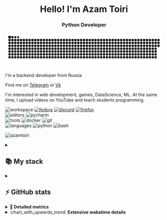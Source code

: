 <h1 align="center">Hello! I'm Azam Toiri</h1>
<h3 align="center">Python Developer</h3>

<p align="center">
    <img width="600" src="assets/github-snake.svg" alt="snake"/>
</p>

I'm a backend developer from Russia

Find me on [Telegram](https://t.me/azamtoiri_work) or [Vk](https://vk.com/azamtoiri)

I'm interested in web development, games, DataScience, ML.
At the same time, I upload videos on YouTube and teach students programming.

![workspace](https://img.shields.io/static/v1?label=&message=workspace:&color=555&style=flat-square)
[![fedora](https://img.shields.io/static/v1?logo=fedora&label=&message=Fedora&color=111&logoColor=AA&style=flat-square)](https://fedoraproject.org/)
[![discord](https://img.shields.io/static/v1?logo=discord&label=&message=Discord&color=111&logoColor=AA&style=flat-square)](https://discord.gg/B8rf3xxgbJ)
[![firefox](https://img.shields.io/static/v1?logo=firefox-browser&label=&message=Firefox&color=111&logoColor=AA&style=flat-square)](https://mozilla.org/en-US/firefox/)
<br>
![editors](https://img.shields.io/static/v1?label=&message=editors:&color=555&style=flat-square)
![pycharm](https://img.shields.io/static/v1?logo=pycharm&label=&message=Pycharm&color=111&logoColor=AA&style=flat-square)
<br>
![tools](https://img.shields.io/static/v1?label=&message=tools:&color=555&style=flat-square)
![docker](https://img.shields.io/static/v1?logo=docker&label=&message=docker&color=111&logoColor=AAA&style=flat-square)
![git](https://img.shields.io/static/v1?logo=git&label=&message=git&color=111&logoColor=AAA&style=flat-square)
<br>
![languages](https://img.shields.io/static/v1?label=&message=languages:&color=555&style=flat-square)
![python](https://img.shields.io/static/v1?logo=python&label=&message=python&color=111&logoColor=AA&style=flat-square&link=)
![bash](https://img.shields.io/static/v1?logo=gnu-bash&label=&message=bash&color=111&logoColor=AA&style=flat-square)

<p>
    <img src="https://komarev.com/ghpvc/?username=azamtoiri&label=Profile%20views&color=9834eb&style=flat" alt="azamtoiri" />
</p>

<details align="left">
  <summary><h2><b>📚 My stack</b></h2></summary>
  <p>
    <h3>Langs</h3>
    <img src="https://skillicons.dev/icons?i=cs,cpp,py,java,html,css,postgres,sqlite&perline=7" />
    <h3>Frameworks / Tools</h3>
    <img src="https://skillicons.dev/icons?i=unity,linux,django,docker,git,bootstrap&perline=7" />
    <h3>Software</h3>
    <img src="https://skillicons.dev/icons?i=visualstudio,idea,postman,powershell,vscode,&perline=7" />
    <br>
  </p>
</details>

<details align="left">
  <summary><h2><b>⚡ GitHub stats</b></h2></summary>
<p>
    <img src="https://github-readme-stats.vercel.app/api/top-langs/?username=azamtoiri&theme=dracula&layout=compact&hide_border=true&bg_color=00000000" />
    <br>
    <img src="https://github-readme-stats.vercel.app/api?username=azamtoiri&count_private=true&show_icons=true&theme=dracula&hide_border=true&bg_color=00000000" />
    <br>
    <img align="middle" src="https://metrics.lecoq.io/azamtoiri" />
</p>
</details>

<details>
 <summary> <b>📌 Detailed metrics</b></summary>
 
 <table>
  <tr>
    <th>🙋 Profile Details</th>
    <th>🧮 Repositories traffic</th>
  </tr>
  <tr>
   <td>
     <img alt="" width="400" src="https://github.com/azamtoiri/azamtoiri/blob/main/metrics/profile.svg">
   </td>
   <td>
     <img alt="" width="400" src="https://github.com/azamtoiri/azamtoiri/blob/main/metrics/repositories.svg">
   </td>
  </tr>
  <tr>
    <th>📅 Isometric commit calendar</th>
    <th>🈷️ Most used languages</th>
  </tr>
  <tr>
    <td align="center">
      <img alt="" width="400" src="https://github.com/azamtoiri/azamtoiri/blob/main/metrics/isocalendar.svg">
    </td>
    <td>
      <img alt="" width="400" src="https://github.com/azamtoiri/azamtoiri/blob/main/metrics/languages.svg">
    </td>
  </tr>
  <tr>
   <th>♐ Code snippet of the day</th>
   <th>🌟 Recently starred repositories</th>
  </tr>
  <tr>
   <td align="center">
    <img alt="" width="400" src="https://github.com/azamtoiri/azamtoiri/blob/main/metrics/code_snippet.svg">
   </td>
   <td align="center">
    <img alt="" width="400" src="https://github.com/azamtoiri/azamtoiri/blob/main/metrics/starred_repos.svg">
   </td>
  </tr>
  <tr>
    <th>💡 Coding habits</th>
    <th>⏰ WakaTime plugin</th>
  </tr>
  <tr>
   <td align="center">
    <img alt="" width="400" src="https://github.com/azamtoiri/azamtoiri/blob/main/metrics/habits.svg">
   </td>
   <td align="center">
     <img alt="" width="400" src="https://github.com/azamtoiri/azamtoiri/blob/main/metrics/wakatime.svg">
   </td>
  </tr>
 </table>
</details>


<details>
 <summary>:chart_with_upwards_trend: <b>Extensive wakatime details</b></summary>
<!--START_SECTION:waka-->
![Code Time](http://img.shields.io/badge/Code%20Time-0%20secs-blue)

**I'm a Night 🦉** 

```text
🌞 Morning                243 commits         ███░░░░░░░░░░░░░░░░░░░░░░   13.57 % 
🌆 Daytime                616 commits         █████████░░░░░░░░░░░░░░░░   34.39 % 
🌃 Evening                762 commits         ███████████░░░░░░░░░░░░░░   42.55 % 
🌙 Night                  170 commits         ██░░░░░░░░░░░░░░░░░░░░░░░   09.49 % 
```
📅 **I'm Most Productive on Sunday** 

```text
Monday                   223 commits         ███░░░░░░░░░░░░░░░░░░░░░░   12.45 % 
Tuesday                  334 commits         █████░░░░░░░░░░░░░░░░░░░░   18.65 % 
Wednesday                211 commits         ███░░░░░░░░░░░░░░░░░░░░░░   11.78 % 
Thursday                 265 commits         ████░░░░░░░░░░░░░░░░░░░░░   14.80 % 
Friday                   170 commits         ██░░░░░░░░░░░░░░░░░░░░░░░   09.49 % 
Saturday                 247 commits         ███░░░░░░░░░░░░░░░░░░░░░░   13.79 % 
Sunday                   341 commits         █████░░░░░░░░░░░░░░░░░░░░   19.04 % 
```


📊 **This Week I Spent My Time On** 

```text
💬 Programming Languages: 
No Activity Tracked This Week

🔥 Editors: 
No Activity Tracked This Week

💻 Operating System: 
No Activity Tracked This Week
```

**I Mostly Code in Python** 

```text
Python                   21 repos            █████████████░░░░░░░░░░░░   53.85 % 
HTML                     3 repos             ██░░░░░░░░░░░░░░░░░░░░░░░   07.69 % 
Shell                    2 repos             █░░░░░░░░░░░░░░░░░░░░░░░░   05.13 % 
C#                       2 repos             █░░░░░░░░░░░░░░░░░░░░░░░░   05.13 % 
PowerShell               1 repo              █░░░░░░░░░░░░░░░░░░░░░░░░   02.56 % 
```




 Last Updated on 25/04/2024 08:29:32 UTC
<!--END_SECTION:waka-->
</details>
